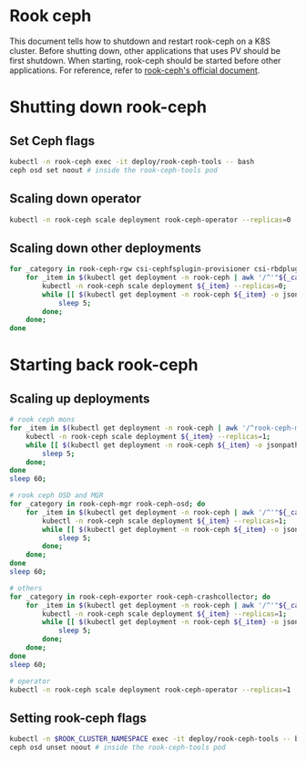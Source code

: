 # Rook ceph
This document tells how to shutdown and restart rook-ceph on a K8S cluster. Before shutting down, other applications that uses PV should be first shutdown. When starting, rook-ceph should be started before other applications. For reference, refer to [rook-ceph's official document](https://www.rook.io/docs/rook/latest-release/Upgrade/node-maintenance/#2-set-ceph-flags).

# Shutting down rook-ceph
## Set Ceph flags
```sh
kubectl -n rook-ceph exec -it deploy/rook-ceph-tools -- bash
ceph osd set noout # inside the rook-ceph-tools pod
```

## Scaling down operator
```sh
kubectl -n rook-ceph scale deployment rook-ceph-operator --replicas=0
```

## Scaling down other deployments
```sh
for _category in rook-ceph-rgw csi-cephfsplugin-provisioner csi-rbdplugin-provisioner rook-ceph-osd rook-ceph-mon rook-ceph-mgr rook-ceph-exporter rook-ceph-crashcollector; do
    for _item in $(kubectl get deployment -n rook-ceph | awk '/^'"${_category}"'/{print $1}'); do
        kubectl -n rook-ceph scale deployment ${_item} --replicas=0;
        while [[ $(kubectl get deployment -n rook-ceph ${_item} -o jsonpath='{.status.readyReplicas}') != "" ]]; do
            sleep 5;
        done;
    done;
done
```

# Starting back rook-ceph
## Scaling up deployments
```sh
# rook ceph mons
for _item in $(kubectl get deployment -n rook-ceph | awk '/^rook-ceph-mon/{print $1}'); do
    kubectl -n rook-ceph scale deployment ${_item} --replicas=1;
    while [[ $(kubectl get deployment -n rook-ceph ${_item} -o jsonpath='{.status.replicas}') != "1" ]]; do
        sleep 5;
    done;
done
sleep 60;

# rook ceph OSD and MGR
for _category in rook-ceph-mgr rook-ceph-osd; do
    for _item in $(kubectl get deployment -n rook-ceph | awk '/^'"${_category}"'/{print $1}'); do
        kubectl -n rook-ceph scale deployment ${_item} --replicas=1;
        while [[ $(kubectl get deployment -n rook-ceph ${_item} -o jsonpath='{.status.replicas}') != "1" ]]; do
            sleep 5;
        done;
    done;
done
sleep 60;

# others
for _category in rook-ceph-exporter rook-ceph-crashcollector; do
    for _item in $(kubectl get deployment -n rook-ceph | awk '/^'"${_category}"'/{print $1}'); do
        kubectl -n rook-ceph scale deployment ${_item} --replicas=1;
        while [[ $(kubectl get deployment -n rook-ceph ${_item} -o jsonpath='{.status.replicas}') != "1" ]]; do
            sleep 5;
        done;
    done;
done
sleep 60;

# operator
kubectl -n rook-ceph scale deployment rook-ceph-operator --replicas=1
```

## Setting rook-ceph flags
```sh
kubectl -n $ROOK_CLUSTER_NAMESPACE exec -it deploy/rook-ceph-tools -- bash
ceph osd unset noout # inside the rook-ceph-tools pod
```
